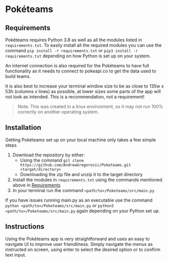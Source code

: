# Pokéteams

## Requirements

Pokéteams requires Python 3.8 as well as all the modules listed in `requirements.txt`. To easily install all the required modules you can use the command `pip install -r requirements.txt` or `pip3 install -r requirements.txt` depending on how Python is set up on your system.

An internet connection is also required for the Pokéteams to have full functionality as it needs to connect to pokeapi.co to get the data used to build teams.

It is also best to increase your terminal window size to be as close to 135w x 53h (columns x lines) as possible, at lower sizes some parts of the app will not look as intended. This is a recommendation, not a requirement!

> Note: This was created in a linux environment, so it may not run 100% correctly on another operating system.

## Installation

Getting Pokéteams set up on your local machine only takes a few simple steps
1. Download the repository by either:
    - Using the command `git clone https://github.com/AndrewGregorovic/Poketeams.git <target/directory>`
    - Downloading the zip file and unzip it to the target directory
2. Install the modules in `requirements.txt` using the commands mentioned above in [Requirements](#requirements) 
3. In your terminal run the command `<path/to>/Poketeams/src/main.py`

If you have issues running main.py as an executable use the command `python <path/to>/Poketeams/src/main.py` or `python3 <path/to>/Poketeams/src/main.py` again depending on your Python set up.

## Instructions

Using the Pokéteams app is very straightforward and uses an easy to navigate UI to improve user friendliness. Simply navigate the menus as instructed on screen, using enter to select the desired option or to confirm text input.